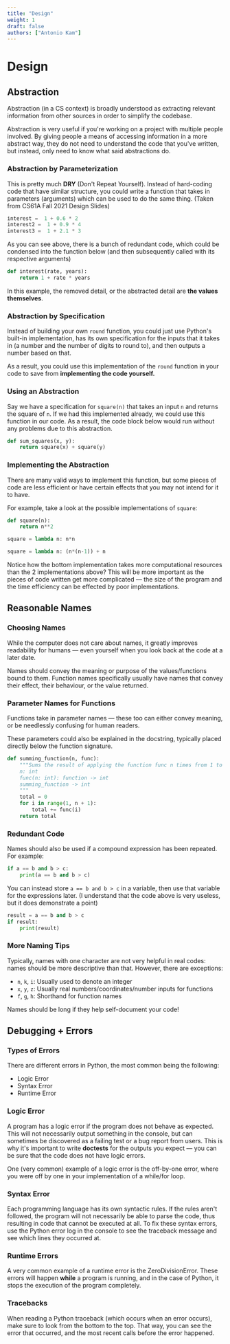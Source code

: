 ```yaml
---
title: "Design"
weight: 1
draft: false
authors: ["Antonio Kam"]
---
```


# Design

## Abstraction

Abstraction (in a CS context) is broadly understood as extracting relevant information from other sources in order to simplify the codebase.

Abstraction is very useful if you're working on a project with multiple people involved. By giving people a means of accessing information in a more abstract way, they do not need to understand the code that you've written, but instead, only need to know what said abstractions do.

### Abstraction by Parameterization

This is pretty much **DRY** (Don't Repeat Yourself). Instead of hard-coding code that have similar structure, you could write a function that takes in parameters (arguments) which can be used to do the same thing. (Taken from CS61A Fall 2021 Design Slides)

```python
interest =  1 + 0.6 * 2
interest2 =  1 + 0.9 * 4
interest3 =  1 + 2.1 * 3
```

As you can see above, there is a bunch of redundant code, which could be condensed into the function below (and then subsequently called with its respective arguments)

```python
def interest(rate, years):
    return 1 + rate * years
```

In this example, the removed detail, or the abstracted detail are **the values themselves**.

### Abstraction by Specification

Instead of building your own `round` function, you could just use Python's built-in implementation, has its own specification for the inputs that it takes in (a number and the number of digits to round to), and then outputs a number based on that.

As a result, you could use this implementation of the `round` function in your code to save from **implementing the code yourself.**

### Using an Abstraction

Say we have a specification for `square(n)` that takes an input `n` and returns the square of `n`. If we had this implemented already, we could use this function in our code. As a result, the code block below would run without any problems due to this abstraction.

```python
def sum_squares(x, y):
    return square(x) + square(y)
```

### Implementing the Abstraction

There are many valid ways to implement this function, but some pieces of code are less efficient or have certain effects that you may not intend for it to have.

For example, take a look at the possible implementations of `square`:

```python
def square(n):
    return n**2

square = lambda n: n*n

square = lambda n: (n*(n-1)) + n
```

Notice how the bottom implementation takes more computational resources than the 2 implementations above? This will be more important as the pieces of code written get more complicated — the size of the program and the time efficiency can be effected by poor implementations.  

## Reasonable Names

### Choosing Names

While the computer does not care about names, it greatly improves readability for humans — even yourself when you look back at the code at a later date. 

Names should convey the meaning or purpose of the values/functions bound to them. Function names specifically usually have names that convey their effect, their behaviour, or the value returned.

### Parameter Names for Functions

Functions take in parameter names — these too can either convey meaning, or be needlessly confusing for human readers. 

These parameters could also be explained in the docstring, typically placed directly below the function signature.

```python
def summing_function(n, func):
    """Sums the result of applying the function func n times from 1 to N.
    n: int
    func(n: int): function -> int
    summing_function -> int
    """
    total = 0
    for i in range(1, n + 1):
        total += func(i)
    return total
```

### Redundant Code

Names should also be used if a compound expression has been repeated. For example:

```python
if a == b and b > c:
    print(a == b and b > c)
```

You can instead store `a == b and b > c` in a variable, then use that variable for the expressions later. (I understand that the code above is very useless, but it does demonstrate a point)

```python
result = a == b and b > c
if result:
    print(result)
```

### More Naming Tips

Typically, names with one character are not very helpful in real codes: names should be more descriptive than that. However, there are exceptions:

- `n`, `k`, `i`: Usually used to denote an integer
- `x`, `y`, `z`: Usually real numbers/coordinates/number inputs for functions
- `f`, `g`, `h`: Shorthand for function names

Names should be long if they help self-document your code! 

## Debugging + Errors

### Types of Errors

There are different errors in Python, the most common being the following:

- Logic Error
- Syntax Error
- Runtime Error

### Logic Error

A program has a logic error if the program does not behave as expected. This will not necessarily output something in the console, but can sometimes be discovered as a failing test or a bug report from users. This is why it's important to write **doctests** for the outputs you expect — you can be sure that the code does not have logic errors.

One (very common) example of a logic error is the off-by-one error, where you were off by one in your implementation of a while/for loop.

### Syntax Error

Each programming language has its own syntactic rules. If the rules aren't followed, the program will not necessarily be able to parse the code, thus resulting in code that cannot be executed at all. To fix these syntax errors, use the Python error log in the console to see the traceback message and see which lines they occurred at.

### Runtime Errors

A very common example of a runtime error is the ZeroDivisionError. These errors will happen **while** a program is running, and in the case of Python, it stops the execution of the program completely.

### Tracebacks

When reading a Python traceback (which occurs when an error occurs), make sure to look from the bottom to the top. That way, you can see the error that occurred, and the most recent calls before the error happened.